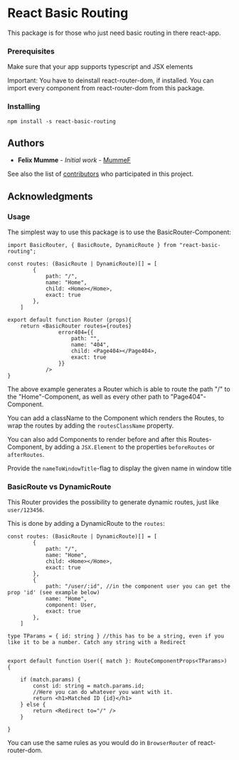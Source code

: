 # React Basic Routing

This package is for those who just need basic routing in there react-app.

### Prerequisites

Make sure that your app supports typescript and JSX elements

Important: You have to deinstall react-router-dom, if installed. You can import every component from react-router-dom from this package.

### Installing

`npm install -s react-basic-routing`

## Authors

* **Felix Mumme** - *Initial work* - [MummeF](https://github.com/MummeF)

See also the list of [contributors](https://github.com/MummeF/basic-routing/graphs/contributors) who participated in this project.


## Acknowledgments

### Usage

The simplest way to use this package is to use the BasicRouter-Component:

```
import BasicRouter, { BasicRoute, DynamicRoute } from "react-basic-routing";

const routes: (BasicRoute | DynamicRoute)[] = [
        {
            path: "/",
            name: "Home",
            child: <Home></Home>,
            exact: true
        },
    ]

export default function Router (props){
    return <BasicRouter routes={routes}
                error404={{
                    path: "",
                    name: "404",
                    child: <Page404></Page404>,
                    exact: true
                }}
            />
}
```

The above example generates a Router which is able to route the path "/" to the "Home"-Component, as well as every other path to "Page404"-Component.

You can add a className to the Component which renders the Routes, to wrap the routes by adding the `routesClassName` property.

You can also add Components to render before and after this Routes-Component, by adding a `JSX.Element` to the properties `beforeRoutes` or `afterRoutes`.

Provide the `nameToWindowTitle`-flag to display the given name in window title

### BasicRoute vs DynamicRoute

This Router provides the possibility to generate dynamic routes, just like `user/123456`.

This is done by adding a DynamicRoute to the `routes`:

```
const routes: (BasicRoute | DynamicRoute)[] = [
        {
            path: "/",
            name: "Home",
            child: <Home></Home>,
            exact: true
        },
        {
            path: "/user/:id", //in the component user you can get the prop 'id' (see example below)
            name: "Home",
            component: User,
            exact: true
        },
    ]

type TParams = { id: string } //this has to be a string, even if you like it to be a number. Catch any string with a Redirect


export default function User({ match }: RouteComponentProps<TParams>) {
    
    if (match.params) {
        const id: string = match.params.id;
        //Here you can do whatever you want with it.
        return <h1>Matched ID {id}</h1>
    } else {
        return <Redirect to="/" />
    }

}
```

You can use the same rules as you would do in `BrowserRouter` of react-router-dom.